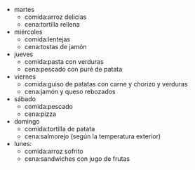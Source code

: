 
- martes
  - comida:arroz delicias
  - cena:tortilla rellena
- miércoles
  - comida:lentejas
  - cena:tostas de jamón
- jueves
  - comida:pasta con verduras
  - cena:pescado con puré de patata
- viernes
  - comida:guiso de patatas con carne y chorizo y verduras
  - cena:jamón y queso rebozados
- sábado
  - comida:pescado
  - cena:pizza
- domingo
  - comida:tortilla de patata
  - cena:salmorejo (según la temperatura exterior)
- lunes:
  - comida:arroz sofrito
  - cena:sandwiches con jugo de frutas